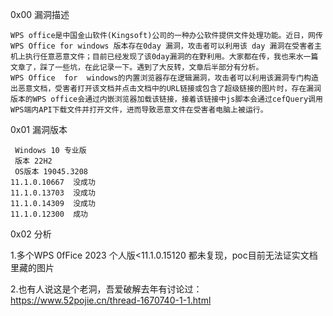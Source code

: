 0x00 漏洞描述

    WPS office是中国金山软件(Kingsoft)公司的一种办公软件提供文件处理功能。近日，网传WPS Office for windows 版本存在0day 漏洞，攻击者可以利用该 day 漏洞在受害者主机上执行任意恶意文件；目前已经发现了该0day漏洞的在野利用。大家都在传，我也来水一篇文章了，踩了一些坑，在此记录一下。遇到了大反转，文章后半部分有分析。
    WPS Office  for  windows的内置浏览器存在逻辑漏洞，攻击者可以利用该漏洞专门构造出恶意文档，受害者打开该文档并点击文档中的URL链接或包含了超级链接的图片时，存在漏润版本的WPS office会通过内嵌浏览器加载该链接，接着该链接中js脚本会通过cefQuery调用WPS端内API下载文件并打开文件，进而导致恶意文件在受害者电脑上被运行。


0x01 漏洞版本

     Windows 10 专业版
     版本 22H2
     OS版本 19045.3208
    11.1.0.10667  没成功
    11.1.0.13703  没成功
    11.1.0.14309  没成功
    11.1.0.12300  成功
0x02 分析

   1.多个WPS 0fFice 2023 个人版<11.1.0.15120 都未复现，poc目前无法证实文档里藏的图片

   2.也有人说这是个老洞，吾爱破解去年有讨论过：https://www.52pojie.cn/thread-1670740-1-1.html
   


